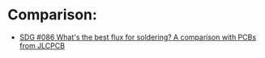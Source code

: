 
# Comparison:
- [SDG #086 What's the best flux for soldering? A comparison with PCBs from JLCPCB](https://youtu.be/iKDAmY9Rdag)
